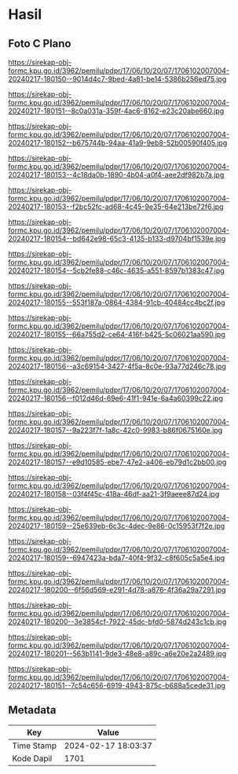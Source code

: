 # Hasil

## Foto C Plano

https://sirekap-obj-formc.kpu.go.id/3962/pemilu/pdpr/17/06/10/20/07/1706102007004-20240217-180150--9014d4c7-9bed-4a81-be14-5386b256ed75.jpg

https://sirekap-obj-formc.kpu.go.id/3962/pemilu/pdpr/17/06/10/20/07/1706102007004-20240217-180151--8c0a031a-359f-4ac6-8162-e23c20abe660.jpg

https://sirekap-obj-formc.kpu.go.id/3962/pemilu/pdpr/17/06/10/20/07/1706102007004-20240217-180152--b675744b-94aa-41a9-9eb8-52b00590f405.jpg

https://sirekap-obj-formc.kpu.go.id/3962/pemilu/pdpr/17/06/10/20/07/1706102007004-20240217-180153--4c18da0b-1890-4b04-a0f4-aee2df982b7a.jpg

https://sirekap-obj-formc.kpu.go.id/3962/pemilu/pdpr/17/06/10/20/07/1706102007004-20240217-180153--f2bc52fc-ad68-4c45-9e35-64e213be72f6.jpg

https://sirekap-obj-formc.kpu.go.id/3962/pemilu/pdpr/17/06/10/20/07/1706102007004-20240217-180154--bd642e98-65c3-4135-b133-d9704bf1539e.jpg

https://sirekap-obj-formc.kpu.go.id/3962/pemilu/pdpr/17/06/10/20/07/1706102007004-20240217-180154--5cb2fe88-c46c-4635-a551-8597b1383c47.jpg

https://sirekap-obj-formc.kpu.go.id/3962/pemilu/pdpr/17/06/10/20/07/1706102007004-20240217-180155--553f187a-0864-4384-91cb-40484cc4bc2f.jpg

https://sirekap-obj-formc.kpu.go.id/3962/pemilu/pdpr/17/06/10/20/07/1706102007004-20240217-180155--66a755d2-ce64-416f-b425-5c06021aa590.jpg

https://sirekap-obj-formc.kpu.go.id/3962/pemilu/pdpr/17/06/10/20/07/1706102007004-20240217-180156--a3c69154-3427-4f5a-8c0e-93a77d246c78.jpg

https://sirekap-obj-formc.kpu.go.id/3962/pemilu/pdpr/17/06/10/20/07/1706102007004-20240217-180156--f012d46d-69e6-41f1-941e-6a4a60399c22.jpg

https://sirekap-obj-formc.kpu.go.id/3962/pemilu/pdpr/17/06/10/20/07/1706102007004-20240217-180157--9a223f7f-1a8c-42c0-9983-b86f0675160e.jpg

https://sirekap-obj-formc.kpu.go.id/3962/pemilu/pdpr/17/06/10/20/07/1706102007004-20240217-180157--e9d10585-ebe7-47e2-a406-eb79d1c2bb00.jpg

https://sirekap-obj-formc.kpu.go.id/3962/pemilu/pdpr/17/06/10/20/07/1706102007004-20240217-180158--03f4f45c-418a-46df-aa21-3f9aeee87d24.jpg

https://sirekap-obj-formc.kpu.go.id/3962/pemilu/pdpr/17/06/10/20/07/1706102007004-20240217-180159--25e639eb-6c3c-4dec-9e86-0c15953f7f2e.jpg

https://sirekap-obj-formc.kpu.go.id/3962/pemilu/pdpr/17/06/10/20/07/1706102007004-20240217-180159--6947423a-bda7-40f4-9f32-c8f605c5a5e4.jpg

https://sirekap-obj-formc.kpu.go.id/3962/pemilu/pdpr/17/06/10/20/07/1706102007004-20240217-180200--6f56d569-e291-4d78-a876-4f36a29a7291.jpg

https://sirekap-obj-formc.kpu.go.id/3962/pemilu/pdpr/17/06/10/20/07/1706102007004-20240217-180200--3e3854cf-7922-45dc-bfd0-5874d243c1cb.jpg

https://sirekap-obj-formc.kpu.go.id/3962/pemilu/pdpr/17/06/10/20/07/1706102007004-20240217-180201--563b1141-9de3-48e8-a89c-a6e20e2a2489.jpg

https://sirekap-obj-formc.kpu.go.id/3962/pemilu/pdpr/17/06/10/20/07/1706102007004-20240217-180151--7c54c656-6919-4943-875c-b688a5cede31.jpg


## Metadata

| Key        | Value               |
| ---------- | ------------------- |
| Time Stamp | 2024-02-17 18:03:37 |
| Kode Dapil | 1701                |



